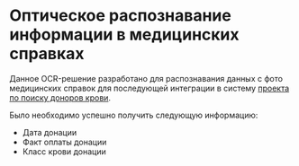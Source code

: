 # Оптическое распознавание информации в медицинских справках

Данное OCR-решение разработано для распознавания данных с фото медицинских справок для последующей интеграции в систему [проекта по поиску доноров крови](https://donorsearch.org/).

Было необходимо успешно получить следующую информацию:
* Дата донации
* Факт оплаты донации
* Класс крови донации
